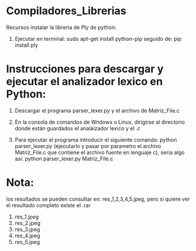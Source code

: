 # Compiladores_Librerias

Recursos instalar la libreria de Ply de python:
1) Ejecutar en terminal: sudo apt-get install python-pip  seguido de:  pip install ply

# Instrucciones para descargar y ejecutar el analizador lexico en Python:

1) Descargar el programa parser_lexer.py y el archivo de Matriz_File.c

2) En la consola de comandos de Wndows o Linux, dirigirse al directorio donde están guardados el analaizador lexico y el .c

3) Para ejecutar el programa introducir el siguiente comando: python parser_lexer.py (ejecutarlo y pasar por parametro el archivo Matriz_File.c que contiene el archivo fuente en lenguaje c), seria algo asi: python parser_lexer.py Matriz_File.c 

# Nota: 
  los resultados se pueden consultar en: res_1,2,3,4,5.jpeg, pero si quiere ver el resultado completo existe el .rar
  
   1) res_1.jpeg
   2) res_2.jpeg
   3) res_3.jpeg
   3) res_4.jpeg
   3) res_5.jpeg
